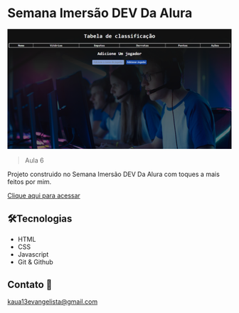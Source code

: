 # Semana Imersão DEV Da Alura

![preview](./.github/Preview.png)

> Aula 6

Projeto construido no Semana Imersão DEV Da Alura com toques a mais feitos por mim.

[Clique aqui para acessar](https://kauaevangelista.github.io/Projeto-Tabela-De-Classificacao/)

## 🛠️Tecnologias

- HTML
- CSS
- Javascript
- Git & Github

## Contato 📲

kaua13evangelista@gmail.com

